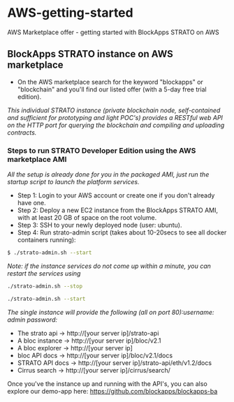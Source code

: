 # AWS-getting-started
AWS Marketplace offer - getting started with BlockApps STRATO on AWS

## BlockApps STRATO instance on AWS marketplace
- On the AWS marketplace search for the keyword "blockapps" or "blockchain" and you'll find our listed offer (with a 5-day free trial edition).

*This individual STRATO instance (private blockchain node, self-contained and sufficient for prototyping and light POC's) provides a RESTful web API on the HTTP port for querying the blockchain and compiling and uploading contracts.*

### Steps to run STRATO Developer Edition using the AWS marketplace AMI

*All the setup is already done for you in the packaged AMI, just run the startup script to launch the platform services.*

- Step 1: Login to your AWS account or create one if you don't already have one.
- Step 2: Deploy a new EC2 instance from the BlockApps STRATO AMI, with at least 20 GB of space on the root volume.
- Step 3: SSH to your newly deployed node (user: ubuntu).
- Step 4: Run strato-admin script (takes about 10-20secs to see all docker containers running): 
```bash
$ ./strato-admin.sh --start
```

*Note: if the instance services do not come up within a minute, you can restart the services using*
```bash
./strato-admin.sh --stop 

./strato-admin.sh --start
```

*The single instance will provide the following (all on port 80):username: admin password: <ec2-instanceID>*
- The strato api -> http://[your server ip]/strato-api
- A bloc instance -> http://[your server ip]/bloc/v2.1
- A bloc explorer -> http://[your server ip]
- bloc API docs -> http://[your server ip]/bloc/v2.1/docs
- STRATO API docs -> http://[your server ip]/strato-api/eth/v1.2/docs
- Cirrus search -> http://[your server ip]/cirrus/search/

Once you've the instance up and running with the API's, you can also explore our demo-app here: https://github.com/blockapps/blockapps-ba 
